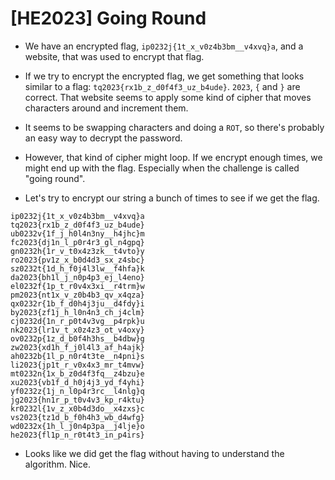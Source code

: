 # [HE2023] Going Round

- We have an encrypted flag, `ip0232j{1t_x_v0z4b3bm__v4xvq}a`, and a website, that was used to encrypt that flag.

- If we try to encrypt the encrypted flag, we get something that looks similar to a flag: `tq2023{rx1b_z_d0f4f3_uz_b4ude}`. `2023`, `{` and `}` are correct. That website seems to apply some kind of cipher that moves characters around and increment them.

- It seems to be swapping characters and doing a `ROT`, so there's probably an easy way to decrypt the password.

- However, that kind of cipher might loop. If we encrypt enough times, we might end up with the flag. Especially when the challenge is called "going round".

- Let's try to encrypt our string a bunch of times to see if we get the flag.

```
ip0232j{1t_x_v0z4b3bm__v4xvq}a
tq2023{rx1b_z_d0f4f3_uz_b4ude}
ub0232v{1f_j_h0l4n3ny__h4jhc}m
fc2023{dj1n_l_p0r4r3_gl_n4gpq}
gn0232h{1r_v_t0x4z3zk__t4vto}y
ro2023{pv1z_x_b0d4d3_sx_z4sbc}
sz0232t{1d_h_f0j4l3lw__f4hfa}k
da2023{bh1l_j_n0p4p3_ej_l4eno}
el0232f{1p_t_r0v4x3xi__r4trm}w
pm2023{nt1x_v_z0b4b3_qv_x4qza}
qx0232r{1b_f_d0h4j3ju__d4fdy}i
by2023{zf1j_h_l0n4n3_ch_j4clm}
cj0232d{1n_r_p0t4v3vg__p4rpk}u
nk2023{lr1v_t_x0z4z3_ot_v4oxy}
ov0232p{1z_d_b0f4h3hs__b4dbw}g
zw2023{xd1h_f_j0l4l3_af_h4ajk}
ah0232b{1l_p_n0r4t3te__n4pni}s
li2023{jp1t_r_v0x4x3_mr_t4mvw}
mt0232n{1x_b_z0d4f3fq__z4bzu}e
xu2023{vb1f_d_h0j4j3_yd_f4yhi}
yf0232z{1j_n_l0p4r3rc__l4nlg}q
jg2023{hn1r_p_t0v4v3_kp_r4ktu}
kr0232l{1v_z_x0b4d3do__x4zxs}c
vs2023{tz1d_b_f0h4h3_wb_d4wfg}
wd0232x{1h_l_j0n4p3pa__j4lje}o
he2023{fl1p_n_r0t4t3_in_p4irs}
```

- Looks like we did get the flag without having to understand the algorithm. Nice.
